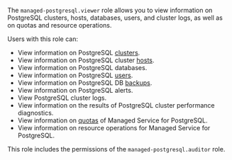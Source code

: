 The `managed-postgresql.viewer` role allows you to view information on PostgreSQL clusters, hosts, databases, users, and cluster logs, as well as on quotas and resource operations.

Users with this role can:
* View information on PostgreSQL [clusters](../../managed-postgresql/concepts/index.md).
* View information on PostgreSQL cluster [hosts](../../managed-postgresql/concepts/instance-types.md).
* View information on PostgreSQL databases.
* View information on PostgreSQL [users](../../managed-postgresql/concepts/roles.md).
* View information on PostgreSQL DB [backups](../../managed-postgresql/concepts/backup.md).
* View information on PostgreSQL alerts.
* View PostgreSQL cluster logs.
* View information on the results of PostgreSQL cluster performance diagnostics.
* View information on [quotas](../../managed-postgresql/concepts/limits.md#mpg-quotas) of Managed Service for PostgreSQL.
* View information on resource operations for Managed Service for PostgreSQL.

This role includes the permissions of the `managed-postgresql.auditor` role.
